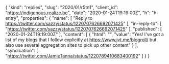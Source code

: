 {
  "kind": "replies",
  "slug": "2020/01/r5tn1",
  "client_id": "https://indigenous.realize.be",
  "date": "2020-01-24T19:19:00Z",
  "h": "h-entry",
  "properties": {
    "name": [
      "Reply to https://twitter.com/sazzy/status/1220707626692071425"
    ],
    "in-reply-to": [
      "https://twitter.com/sazzy/status/1220707626692071425"
    ],
    "published": [
      "2020-01-24T19:19:00Z"
    ],
    "content": [
      {
        "html": "",
        "value": "Yes! I've got a list of my blogs that I follow explicitly at https://www.jvt.me/blogroll/ but also use several aggregation sites to pick up other content"
      }
    ],
    "syndication": [
      "https://twitter.com/JamieTanna/status/1220789410683400192"
    ]
  }
}
